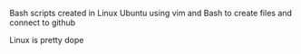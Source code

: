 Bash scripts created in Linux Ubuntu
using vim and Bash to create files and connect to github 

Linux is pretty dope

